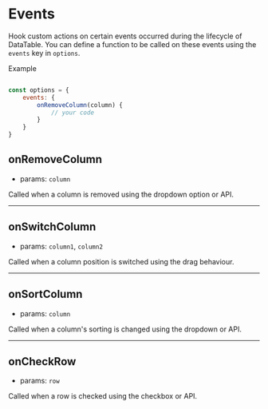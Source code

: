 # Events

Hook custom actions on certain events occurred during the lifecycle of DataTable. You can define a function to be called on these events using the `events` key in `options`.

Example
```javascript

const options = {
    events: {
        onRemoveColumn(column) {
            // your code
        }
    }
}

```

## onRemoveColumn

- params: `column`

Called when a column is removed using the dropdown option or API.

---

## onSwitchColumn

- params: `column1`, `column2`

Called when a column position is switched using the drag behaviour.

---

## onSortColumn

- params: `column`

Called when a column's sorting is changed using the dropdown or API.

---

## onCheckRow

- params: `row`

Called when a row is checked using the checkbox or API.
